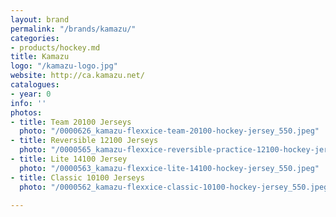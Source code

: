 ```yaml
---
layout: brand
permalink: "/brands/kamazu/"
categories:
- products/hockey.md
title: Kamazu
logo: "/kamazu-logo.jpg"
website: http://ca.kamazu.net/
catalogues:
- year: 0
info: ''
photos:
- title: Team 20100 Jerseys
  photo: "/0000626_kamazu-flexxice-team-20100-hockey-jersey_550.jpeg"
- title: Reversible 12100 Jerseys
  photo: "/0000565_kamazu-flexxice-reversible-practice-12100-hockey-jersey_550.jpeg"
- title: Lite 14100 Jersey
  photo: "/0000563_kamazu-flexxice-lite-14100-hockey-jersey_550.jpeg"
- title: Classic 10100 Jerseys
  photo: "/0000562_kamazu-flexxice-classic-10100-hockey-jersey_550.jpeg"

---
```

